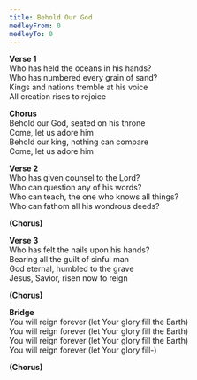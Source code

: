 ```yaml
---
title: Behold Our God
medleyFrom: 0
medleyTo: 0
---
```


**Verse 1**  
Who has held the oceans in his hands?  
Who has numbered every grain of sand?  
Kings and nations tremble at his voice  
All creation rises to rejoice  
  
**Chorus**  
Behold our God, seated on his throne  
Come, let us adore him  
Behold our king, nothing can compare  
Come, let us adore him  
  
**Verse 2**  
Who has given counsel to the Lord?  
Who can question any of his words?  
Who can teach, the one who knows all things?  
Who can fathom all his wondrous deeds?  
  
**(Chorus)**  
  
**Verse 3**  
Who has felt the nails upon his hands?  
Bearing all the guilt of sinful man  
God eternal, humbled to the grave  
Jesus, Savior, risen now to reign  
  
**(Chorus)**  
  
**Bridge**  
You will reign forever (let Your glory fill the Earth)  
You will reign forever (let Your glory fill the Earth)  
You will reign forever (let Your glory fill the Earth)  
You will reign forever (let Your glory fill-)  
  
**(Chorus)**  
